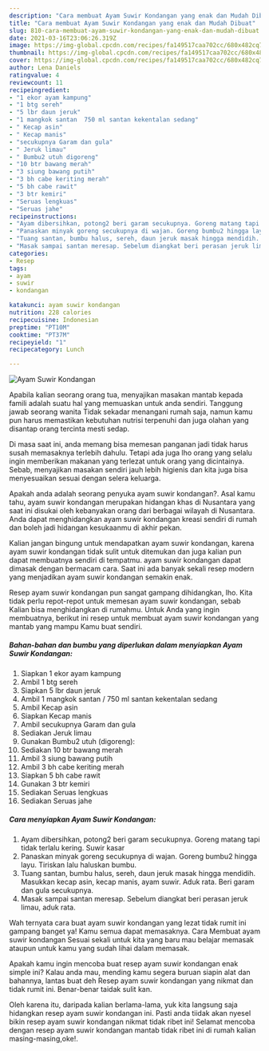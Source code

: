 ```yaml
---
description: "Cara membuat Ayam Suwir Kondangan yang enak dan Mudah Dibuat"
title: "Cara membuat Ayam Suwir Kondangan yang enak dan Mudah Dibuat"
slug: 810-cara-membuat-ayam-suwir-kondangan-yang-enak-dan-mudah-dibuat
date: 2021-03-16T23:06:26.319Z
image: https://img-global.cpcdn.com/recipes/fa149517caa702cc/680x482cq70/ayam-suwir-kondangan-foto-resep-utama.jpg
thumbnail: https://img-global.cpcdn.com/recipes/fa149517caa702cc/680x482cq70/ayam-suwir-kondangan-foto-resep-utama.jpg
cover: https://img-global.cpcdn.com/recipes/fa149517caa702cc/680x482cq70/ayam-suwir-kondangan-foto-resep-utama.jpg
author: Lena Daniels
ratingvalue: 4
reviewcount: 11
recipeingredient:
- "1 ekor ayam kampung"
- "1 btg sereh"
- "5 lbr daun jeruk"
- "1 mangkok santan  750 ml santan kekentalan sedang"
- " Kecap asin"
- " Kecap manis"
- "secukupnya Garam dan gula"
- " Jeruk limau"
- " Bumbu2 utuh digoreng"
- "10 btr bawang merah"
- "3 siung bawang putih"
- "3 bh cabe keriting merah"
- "5 bh cabe rawit"
- "3 btr kemiri"
- "Seruas lengkuas"
- "Seruas jahe"
recipeinstructions:
- "Ayam dibersihkan, potong2 beri garam secukupnya. Goreng matang tapi tidak terlalu kering. Suwir kasar"
- "Panaskan minyak goreng secukupnya di wajan. Goreng bumbu2 hingga layu. Tiriskan lalu haluskan bumbu."
- "Tuang santan, bumbu halus, sereh, daun jeruk masak hingga mendidih. Masukkan kecap asin, kecap manis, ayam suwir. Aduk rata. Beri garam dan gula secukupnya."
- "Masak sampai santan meresap. Sebelum diangkat beri perasan jeruk limau, aduk rata."
categories:
- Resep
tags:
- ayam
- suwir
- kondangan

katakunci: ayam suwir kondangan 
nutrition: 228 calories
recipecuisine: Indonesian
preptime: "PT10M"
cooktime: "PT37M"
recipeyield: "1"
recipecategory: Lunch

---
```



![Ayam Suwir Kondangan](https://img-global.cpcdn.com/recipes/fa149517caa702cc/680x482cq70/ayam-suwir-kondangan-foto-resep-utama.jpg)

Apabila kalian seorang orang tua, menyajikan masakan mantab kepada famili adalah suatu hal yang memuaskan untuk anda sendiri. Tanggung jawab seorang  wanita Tidak sekadar menangani rumah saja, namun kamu pun harus memastikan kebutuhan nutrisi terpenuhi dan juga olahan yang disantap orang tercinta mesti sedap.

Di masa  saat ini, anda memang bisa memesan panganan jadi tidak harus susah memasaknya terlebih dahulu. Tetapi ada juga lho orang yang selalu ingin memberikan makanan yang terlezat untuk orang yang dicintainya. Sebab, menyajikan masakan sendiri jauh lebih higienis dan kita juga bisa menyesuaikan sesuai dengan selera keluarga. 



Apakah anda adalah seorang penyuka ayam suwir kondangan?. Asal kamu tahu, ayam suwir kondangan merupakan hidangan khas di Nusantara yang saat ini disukai oleh kebanyakan orang dari berbagai wilayah di Nusantara. Anda dapat menghidangkan ayam suwir kondangan kreasi sendiri di rumah dan boleh jadi hidangan kesukaanmu di akhir pekan.

Kalian jangan bingung untuk mendapatkan ayam suwir kondangan, karena ayam suwir kondangan tidak sulit untuk ditemukan dan juga kalian pun dapat membuatnya sendiri di tempatmu. ayam suwir kondangan dapat dimasak dengan bermacam cara. Saat ini ada banyak sekali resep modern yang menjadikan ayam suwir kondangan semakin enak.

Resep ayam suwir kondangan pun sangat gampang dihidangkan, lho. Kita tidak perlu repot-repot untuk memesan ayam suwir kondangan, sebab Kalian bisa menghidangkan di rumahmu. Untuk Anda yang ingin membuatnya, berikut ini resep untuk membuat ayam suwir kondangan yang mantab yang mampu Kamu buat sendiri.

<!--inarticleads1-->

##### Bahan-bahan dan bumbu yang diperlukan dalam menyiapkan Ayam Suwir Kondangan:

1. Siapkan 1 ekor ayam kampung
1. Ambil 1 btg sereh
1. Siapkan 5 lbr daun jeruk
1. Ambil 1 mangkok santan / 750 ml santan kekentalan sedang
1. Ambil  Kecap asin
1. Siapkan  Kecap manis
1. Ambil secukupnya Garam dan gula
1. Sediakan  Jeruk limau
1. Gunakan  Bumbu2 utuh (digoreng):
1. Sediakan 10 btr bawang merah
1. Ambil 3 siung bawang putih
1. Ambil 3 bh cabe keriting merah
1. Siapkan 5 bh cabe rawit
1. Gunakan 3 btr kemiri
1. Sediakan Seruas lengkuas
1. Sediakan Seruas jahe




<!--inarticleads2-->

##### Cara menyiapkan Ayam Suwir Kondangan:

1. Ayam dibersihkan, potong2 beri garam secukupnya. Goreng matang tapi tidak terlalu kering. Suwir kasar
1. Panaskan minyak goreng secukupnya di wajan. Goreng bumbu2 hingga layu. Tiriskan lalu haluskan bumbu.
1. Tuang santan, bumbu halus, sereh, daun jeruk masak hingga mendidih. Masukkan kecap asin, kecap manis, ayam suwir. Aduk rata. Beri garam dan gula secukupnya.
1. Masak sampai santan meresap. Sebelum diangkat beri perasan jeruk limau, aduk rata.




Wah ternyata cara buat ayam suwir kondangan yang lezat tidak rumit ini gampang banget ya! Kamu semua dapat memasaknya. Cara Membuat ayam suwir kondangan Sesuai sekali untuk kita yang baru mau belajar memasak ataupun untuk kamu yang sudah lihai dalam memasak.

Apakah kamu ingin mencoba buat resep ayam suwir kondangan enak simple ini? Kalau anda mau, mending kamu segera buruan siapin alat dan bahannya, lantas buat deh Resep ayam suwir kondangan yang nikmat dan tidak rumit ini. Benar-benar taidak sulit kan. 

Oleh karena itu, daripada kalian berlama-lama, yuk kita langsung saja hidangkan resep ayam suwir kondangan ini. Pasti anda tiidak akan nyesel bikin resep ayam suwir kondangan nikmat tidak ribet ini! Selamat mencoba dengan resep ayam suwir kondangan mantab tidak ribet ini di rumah kalian masing-masing,oke!.

